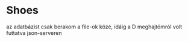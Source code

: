 # Shoes

az adatbázist csak berakom a file-ok közé, idáig a D meghajtómról volt futtatva json-serveren

